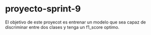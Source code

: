 # proyecto-sprint-9
El objetivo de este proyecot es entrenar un modelo que sea capaz de discriminar entre dos clases y tenga un f1_score optimo.